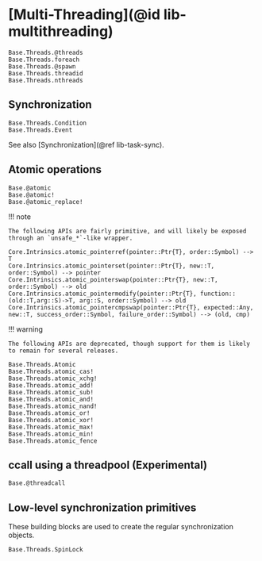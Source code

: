 # [Multi-Threading](@id lib-multithreading)

```@docs
Base.Threads.@threads
Base.Threads.foreach
Base.Threads.@spawn
Base.Threads.threadid
Base.Threads.nthreads
```

## Synchronization

```@docs
Base.Threads.Condition
Base.Threads.Event
```

See also [Synchronization](@ref lib-task-sync).

## Atomic operations

```@docs
Base.@atomic
Base.@atomic!
Base.@atomic_replace!
```

!!! note

    The following APIs are fairly primitive, and will likely be exposed through an `unsafe_*`-like wrapper.

```
Core.Intrinsics.atomic_pointerref(pointer::Ptr{T}, order::Symbol) --> T
Core.Intrinsics.atomic_pointerset(pointer::Ptr{T}, new::T, order::Symbol) --> pointer
Core.Intrinsics.atomic_pointerswap(pointer::Ptr{T}, new::T, order::Symbol) --> old
Core.Intrinsics.atomic_pointermodify(pointer::Ptr{T}, function::(old::T,arg::S)->T, arg::S, order::Symbol) --> old
Core.Intrinsics.atomic_pointercmpswap(pointer::Ptr{T}, expected::Any, new::T, success_order::Symbol, failure_order::Symbol) --> (old, cmp)
```

!!! warning

    The following APIs are deprecated, though support for them is likely to remain for several releases.

```@docs
Base.Threads.Atomic
Base.Threads.atomic_cas!
Base.Threads.atomic_xchg!
Base.Threads.atomic_add!
Base.Threads.atomic_sub!
Base.Threads.atomic_and!
Base.Threads.atomic_nand!
Base.Threads.atomic_or!
Base.Threads.atomic_xor!
Base.Threads.atomic_max!
Base.Threads.atomic_min!
Base.Threads.atomic_fence
```

## ccall using a threadpool (Experimental)

```@docs
Base.@threadcall
```

## Low-level synchronization primitives

These building blocks are used to create the regular synchronization objects.

```@docs
Base.Threads.SpinLock
```
